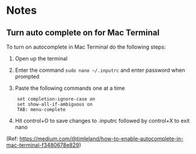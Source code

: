 # Notes

## Turn auto complete on for Mac Terminal

To turn on autocomplete in Mac Terminal do the following steps:

1. Open up the terminal

2. Enter the command `sudo nano ~/.inputrc` and enter password when prompted

3. Paste the following commands one at a time

```
    set completion-ignore-case on
    set show-all-if-ambiguous on
    TAB: menu-complete
```

4. Hit control+O to save changes to .inputrc followed by control+X to exit nano

(Ref: https://medium.com/@timleland/how-to-enable-autocomplete-in-mac-terminal-f3480678e829)
